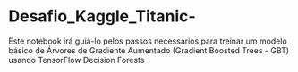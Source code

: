 # Desafio_Kaggle_Titanic-
Este notebook irá guiá-lo pelos passos necessários para treinar um modelo básico de Árvores de Gradiente Aumentado (Gradient Boosted Trees - GBT) usando TensorFlow Decision Forests
